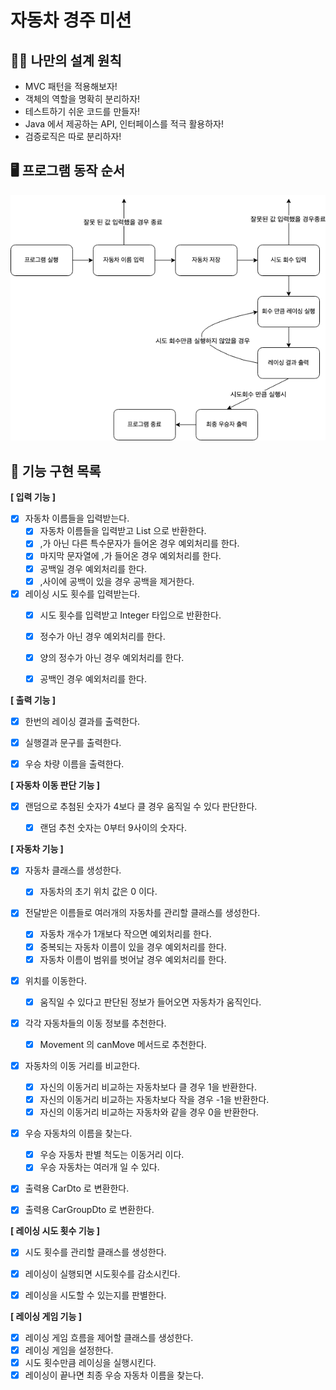 # 자동차 경주 미션

## 🧑‍💻 나만의 설계 원칙

- MVC 패턴을 적용해보자!
- 객체의 역할을 명확히 분리하자!
- 테스트하기 쉬운 코드를 만들자!
- Java 에서 제공하는 API, 인터페이스를 적극 활용하자!
- 검증로직은 따로 분리하자!

## 🖥️ 프로그램 동작 순서

![flow](flow.png)

## 🎯 기능 구현 목록

**[ 입력 기능 ]**
- [x] 자동차 이름들을 입력받는다.
  - [x] 자동차 이름들을 입력받고 List<String> 으로 반환한다.
  - [x] ,가 아닌 다른 특수문자가 들어온 경우 예외처리를 한다.
  - [x] 마지막 문자열에 ,가 들어온 경우 예외처리를 한다.
  - [x] 공백일 경우 예외처리를 한다.
  - [x] ,사이에 공백이 있을 경우 공백을 제거한다.
- [x] 레이싱 시도 횟수를 입력받는다.
  - [x] 시도 횟수를 입력받고 Integer 타입으로 반환한다.
  - [x] 정수가 아닌 경우 예외처리를 한다.
  - [x] 양의 정수가 아닌 경우 예외처리를 한다.
  - [x] 공백인 경우 예외처리를 한다.


**[ 출력 기능 ]**
- [x] 한번의 레이싱 결과를 출력한다.
- [x] 실행결과 문구를 출력한다.
- [x] 우승 차량 이름을 출력한다.


**[ 자동차 이동 판단 기능 ]**
- [x] 랜덤으로 추첨된 숫자가 4보다 클 경우 움직일 수 있다 판단한다.
  - [x] 랜덤 추천 숫자는 0부터 9사이의 숫자다.


**[ 자동차 기능 ]**
- [x] 자동차 클래스를 생성한다.
  - [x] 자동차의 초기 위치 값은 0 이다.
- [x] 전달받은 이름들로 여러개의 자동차를 관리할 클래스를 생성한다.
  - [x] 자동차 개수가 1개보다 작으면 예외처리를 한다.
  - [x] 중복되는 자동차 이름이 있을 경우 예외처리를 한다.
  - [x] 자동차 이름이 범위를 벗어날 경우 예외처리를 한다.
- [x] 위치를 이동한다.
  - [x] 움직일 수 있다고 판단된 정보가 들어오면 자동차가 움직인다.
- [x] 각각 자동차들의 이동 정보를 추천한다.
  - [x] Movement 의 canMove 메서드로 추천한다.
- [x] 자동차의 이동 거리를 비교한다.
  - [x] 자신의 이동거리 비교하는 자동차보다 클 경우 1을 반환한다.
  - [x] 자신의 이동거리 비교하는 자동차보다 작을 경우 -1을 반환한다.
  - [x] 자신의 이동거리 비교하는 자동차와 같을 경우 0을 반환한다.
- [x] 우승 자동차의 이름을 찾는다.
  - [x] 우승 자동차 판별 척도는 이동거리 이다.
  - [x] 우승 자동차는 여러개 일 수 있다.
- [x] 출력용 CarDto 로 변환한다.
- [x] 출력용 CarGroupDto 로 변환한다.


**[ 레이싱 시도 횟수 기능 ]**
- [x] 시도 횟수를 관리할 클래스를 생성한다.
- [x] 레이싱이 실행되면 시도횟수를 감소시킨다.
- [x] 레이싱을 시도할 수 있는지를 판별한다.


**[ 레이싱 게임 기능 ]**
- [x] 레이싱 게임 흐름을 제어할 클래스를 생성한다.
- [x] 레이싱 게임을 설정한다.
- [x] 시도 횟수만큼 레이싱을 실행시킨다.
- [x] 레이싱이 끝나면 최종 우승 자동차 이름을 찾는다.
